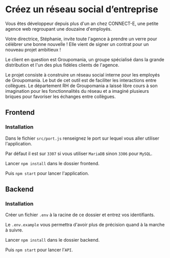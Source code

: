 # Créez un réseau social d’entreprise

Vous êtes développeur depuis plus d'un an chez CONNECT-E, une petite agence web regroupant une douzaine d'employés.

Votre directrice, Stéphanie, invite toute l'agence à prendre un verre pour célébrer une bonne nouvelle ! Elle vient de signer un contrat pour un nouveau projet ambitieux !

Le client en question est Groupomania, un groupe spécialisé dans la grande distribution et l'un des plus fidèles clients de l'agence.

Le projet consiste à construire un réseau social interne pour les employés de Groupomania. Le but de cet outil est de faciliter les interactions entre collègues. Le département RH de Groupomania a laissé libre cours à son imagination pour les fonctionnalités du réseau et a imaginé plusieurs briques pour favoriser les échanges entre collègues.

## Frontend

### Installation

Dans le fichier `src/port.js` renseignez le port sur lequel vous aller utiliser l'application.

Par défaut il est sur `3307` si vous utiliser `MariaDB` sinon `3306` pour `MySQL`.

Lancer `npm install` dans le dossier frontend.

Puis `npm start` pour lancer l'application.

## Backend

### Installation

Créer un fichier `.env` à la racine de ce dossier et entrez vos identifiants.

Le `.env.example` vous permettra d'avoir plus de précision quand à la marche à suivre.

Lancer `npm install` dans le dossier backend.

Puis `npm start` pour lancer l'`API`.

